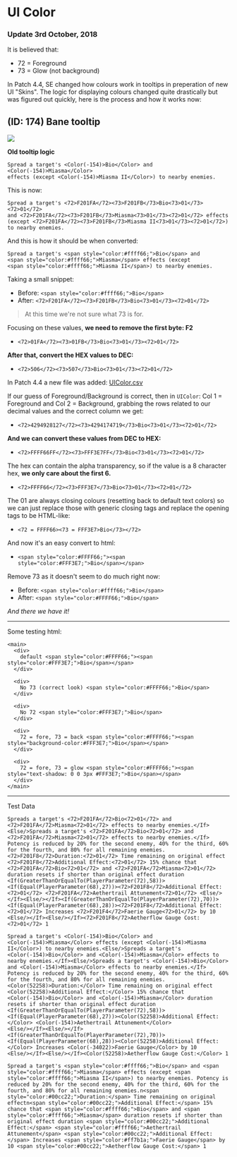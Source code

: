 # UI Color

### Update 3rd October, 2018

It is believed that:
- 72 = Foreground
- 73 = Glow (not background)


In Patch 4.4, SE changed how colours work in tooltips in preperation of new UI "Skins". The logic for displaying colours changed quite drastically but was figured out quickly, here is the process and how it works now:

## (ID: 174) Bane tooltip

![](https://cdn.discordapp.com/attachments/474519195963490305/491551208989917187/unknown.png)

**Old tooltip logic**
```
Spread a target's <Color(-154)>Bio</Color> and <Color(-154)>Miasma</Color> 
effects (except <Color(-154)>Miasma II</Color>) to nearby enemies.
```

This is now:
```
Spread a target's <72>F201FA</72><73>F201FB</73>Bio<73>01</73><72>01</72> 
and <72>F201FA</72><73>F201FB</73>Miasma<73>01</73><72>01</72> effects 
(except <72>F201FA</72><73>F201FB</73>Miasma II<73>01</73><72>01</72>) to nearby enemies.
```

And this is how it should be when converted:
```
Spread a target's <span style="color:#ffff66;">Bio</span> and 
<span style="color:#ffff66;">Miasma</span> effects (except 
<span style="color:#ffff66;">Miasma II</span>) to nearby enemies. 
```

Taking a small snippet:

- Before: `<span style="color:#ffff66;">Bio</span>`
- After: `<72>F201FA</72><73>F201FB</73>Bio<73>01</73><72>01</72>`

> At this time we're not sure what 73 is for.

Focusing on these values, **we need to remove the first byte: F2**

- `<72>01FA</72><73>01FB</73>Bio<73>01</73><72>01</72>`

**After that, convert the HEX values to DEC:**

- `<72>506</72><73>507</73>Bio<73>01</73><72>01</72>`

In Patch 4.4 a new file was added: [UIColor.csv](https://github.com/viion/ffxiv-datamining/blob/master/csv/UIColor.csv)

If our guess of Foreground/Background is correct, then in `UIColor`: Col 1 = Foreground and Col 2 = Background, grabbing the rows related to our decimal values and the correct column we get:

- `<72>4294928127</72><73>4294174719</73>Bio<73>01</73><72>01</72>`

**And we can convert these values from DEC to HEX:**

- `<72>FFFF66FF</72><73>FFF3E7FF</73>Bio<73>01</73><72>01</72>`

The hex can contain the alpha transparency, so if the value is a 8 character hex, **we only care about the first 6.**

- `<72>FFFF66</72><73>FFF3E7</73>Bio<73>01</73><72>01</72>`

The 01 are always closing colours (resetting back to default text colors) so we can just replace those with generic closing tags and replace the opening tags to be HTML-like:

- `<72 = FFFF66><73 = FFF3E7>Bio</73></72>`

And now it's an easy convert to html:

- `<span style="color:#FFFF66;"><span style="color:#FFF3E7;">Bio</span></span>`

Remove 73 as it doesn't seem to do much right now:

- Before: `<span style="color:#ffff66;">Bio</span>`
- After: `<span style="color:#FFFF66;">Bio</span>`

*And there we have it!*

---

Some testing html:

```
<main>
  <div>
    default <span style="color:#FFFF66;"><span style="color:#FFF3E7;">Bio</span></span>
  </div>

  <div>
    No 73 (correct look) <span style="color:#FFFF66;">Bio</span>
  </div>

  <div>
    No 72 <span style="color:#FFF3E7;">Bio</span>
  </div>
  
  <div>
    72 = fore, 73 = back <span style="color:#FFFF66;"><span style="background-color:#FFF3E7;">Bio</span></span>
  </div>
  
  <div>
    72 = fore, 73 = glow <span style="color:#FFFF66;"><span style="text-shadow: 0 0 3px #FFF3E7;">Bio</span></span>
  </div>
</main>
```

---

Test Data

```
Spreads a target's <72>F201FA</72>Bio<72>01</72> and <72>F201FA</72>Miasma<72>01</72> effects to nearby enemies.</If><Else/>Spreads a target's <72>F201FA</72>Bio<72>01</72> and <72>F201FA</72>Miasma<72>01</72> effects to nearby enemies.</If> Potency is reduced by 20% for the second enemy, 40% for the third, 60% for the fourth, and 80% for all remaining enemies. <72>F201F8</72>Duration:<72>01</72> Time remaining on original effect <72>F201F8</72>Additional Effect:<72>01</72> 15% chance that <72>F201FA</72>Bio<72>01</72> and <72>F201FA</72>Miasma<72>01</72> duration resets if shorter than original effect duration <If(GreaterThanOrEqualTo(PlayerParameter(72),58))><If(Equal(PlayerParameter(68),27))><72>F201F8</72>Additional Effect:<72>01</72> <72>F201FA</72>Aethertrail Attunement<72>01</72> <Else/></If><Else/></If><If(GreaterThanOrEqualTo(PlayerParameter(72),70))><If(Equal(PlayerParameter(68),28))><72>F201F8</72>Additional Effect:<72>01</72> Increases <72>F201F4</72>Faerie Gauge<72>01</72> by 10 <Else/></If><Else/></If><72>F201F8</72>Aetherflow Gauge Cost:<72>01</72> 1

Spread a target's <Color(-154)>Bio</Color> and <Color(-154)>Miasma</Color> effects (except <Color(-154)>Miasma II</Color>) to nearby enemies.<Else/>Spreads a target's <Color(-154)>Bio</Color> and <Color(-154)>Miasma</Color> effects to nearby enemies.</If><Else/>Spreads a target's <Color(-154)>Bio</Color> and <Color(-154)>Miasma</Color> effects to nearby enemies.</If>
Potency is reduced by 20% for the second enemy, 40% for the third, 60% for the fourth, and 80% for all remaining enemies.
<Color(52258)>Duration:</Color> Time remaining on original effect
<Color(52258)>Additional Effect:</Color> 15% chance that <Color(-154)>Bio</Color> and <Color(-154)>Miasma</Color> duration resets if shorter than original effect duration
<If(GreaterThanOrEqualTo(PlayerParameter(72),58))><If(Equal(PlayerParameter(68),27))><Color(52258)>Additional Effect:</Color> <Color(-154)>Aethertrail Attunement</Color>
<Else/></If><Else/></If><If(GreaterThanOrEqualTo(PlayerParameter(72),70))><If(Equal(PlayerParameter(68),28))><Color(52258)>Additional Effect:</Color> Increases <Color(-34022)>Faerie Gauge</Color> by 10
<Else/></If><Else/></If><Color(52258)>Aetherflow Gauge Cost:</Color> 1

Spread a target's <span style="color:#ffff66;">Bio</span> and <span style="color:#ffff66;">Miasma</span> effects (except <span style="color:#ffff66;">Miasma II</span>) to nearby enemies. Potency is reduced by 20% for the second enemy, 40% for the third, 60% for the fourth, and 80% for all remaining enemies.n<span style="color:#00cc22;">Duration:</span> Time remaining on original effectn<span style="color:#00cc22;">Additional Effect:</span> 15% chance that <span style="color:#ffff66;">Bio</span> and <span style="color:#ffff66;">Miasma</span> duration resets if shorter than original effect duration <span style="color:#00cc22;">Additional Effect:</span> <span style="color:#ffff66;">Aethertrail Attunement</span> <span style="color:#00cc22;">Additional Effect:</span> Increases <span style="color:#ff7b1a;">Faerie Gauge</span> by 10 <span style="color:#00cc22;">Aetherflow Gauge Cost:</span> 1
```
